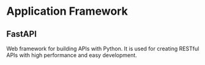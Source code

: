 # Application Framework

## FastAPI

Web framework for building APIs with Python. It is used for creating RESTful APIs with high performance and easy
development.
